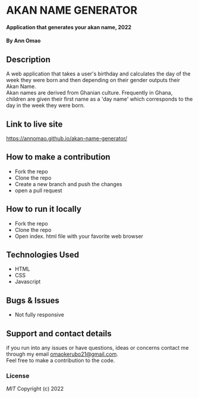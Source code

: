 # AKAN NAME GENERATOR
#### Application that generates your akan name, 2022
#### By **Ann Omao**
## Description
A web application that takes a user's birthday and calculates the day of the week they were born and then depending on their gender outputs their Akan Name.  
Akan names are derived from Ghanian culture. Frequently in Ghana, children are given their first name as a 'day name' which corresponds to the day in the week they were born.  
## Link to live site  
https://annomao.github.io/akan-name-generator/
## How to make a contribution
* Fork the repo
* Clone the repo
* Create a new branch and push the changes
* open a pull request
## How to run it locally
* Fork the repo
* Clone the repo
* Open index. html file with your favorite web browser
## Technologies Used
* HTML  
* CSS
* Javascript
## Bugs & Issues
* Not fully responsive
## Support and contact details
if you run into any issues or have questions, ideas or concerns contact me through my email omaokerubo21@gmail.com.  
Feel free to make a contribution to the code.
### License
*MIT*
Copyright (c) 2022 